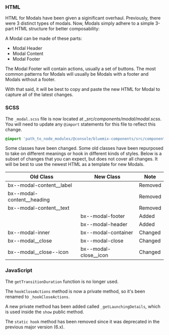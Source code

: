 ### HTML

HTML for Modals have been given a siginificant overhaul.
Previously, there were 3 distinct types of modals. 
Now, Modals simply adhere to a simple 3-part HTML structure for better composability:

A Modal can be made of these parts:

- Modal Header
- Modal Content
- Modal Footer

The Modal Footer will contain actions, usually a set of buttons.
The most common patterns for Modals will usually be Modals with a footer and Modals without a footer.

With that said, it will be best to copy and paste the new HTML for Modal to capture all of the latest changes.

### SCSS

The `_modal.scss` file is now located at __src/components/modal/_modal.scss__. You will need to update any `@import` statements for this file to reflect this change.

```scss
@import 'path_to_node_modules/@console/bluemix-components/src/components/modal/modal';
```

Some classes have been changed. Some old classes have been repurposed to take on different meanings or hook in different kinds of styles. Below is a subset of changes that you can expect, but does not cover all changes. It will be best to use the newest HTML as a template for new Modals.

| Old Class                  | New Class             | Note    |
|----------------------------|-----------------------|---------|
| bx--modal-content__label   |                       | Removed |
| bx--modal-content__heading |                       | Removed |
| bx--modal-content__text    |                       | Removed |
|                            | bx--modal-footer      | Added   |
|                            | bx--modal-header      | Added   |
| bx--modal-inner            | bx--modal-container   | Changed |
| bx--modal__close           | bx--modal-close       | Changed |
| bx--modal__close--icon     | bx--modal-close__icon | Changed |


### JavaScript

The `getTransitionDuration` function is no longer used.

The `hookCloseActions` method is now a private method, so it's been renamed to `_hookCloseActions`.

A new private method has been added called `_getLaunchingDetails`, which is used inside the `show` public method.

The `static hook` method has been removed since it was deprecated in the previous major version (6.x).

